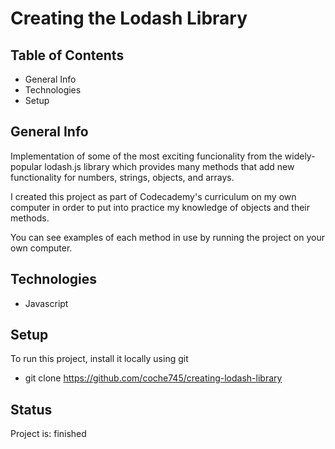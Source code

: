 # Creating the Lodash Library
## Table of Contents
+ General Info
+ Technologies
+ Setup
## General Info
Implementation of some of the most exciting funcionality from the widely-popular lodash.js library which provides many methods that add new functionality for numbers, strings, objects, and arrays.

I created this project as part of Codecademy's curriculum on my own computer in order to put into practice my knowledge of objects and their methods.

You can see examples of each method in use by running the project on your own computer.
## Technologies
+ Javascript
## Setup
To run this project, install it locally using git
+ git clone https://github.com/coche745/creating-lodash-library
## Status
Project is: finished
